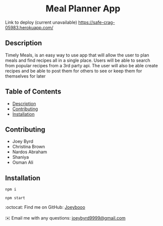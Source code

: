<h1 align="center">Meal Planner App </h1>
  
Link to deploy (current unavailable)
https://safe-crag-05983.herokuapp.com/

## Description
Timely Meals, is an easy way to use app that will allow the user to plan meals and find recipes all in a single place. Users will be able to search from popular recipes from a 3rd party api. The user will also be able create recipes and be able to post them for others to see or keep them for themselves for later

## Table of Contents
- [Description](#description)
- [Contributing](#contributing)
- [Installation](#installation)

## Contributing
* Joey Byrd
* Christina Brown
* Nardos Abraham
* Shaniya
* Osman Ali

## Installation

`npm i`

`npm start`



:octocat: Find me on GitHub: [Joeybooo](https://github.com/Joeybooo)<br />
<br />
✉️ Email me with any questions: joeybyrd9999@gmail.com<br /><br />
